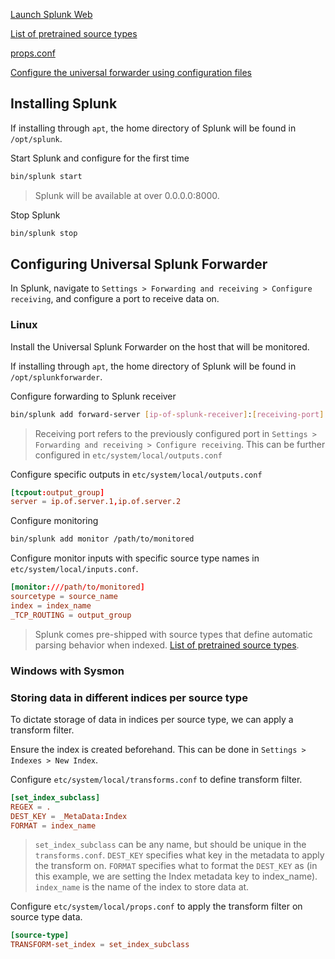 [Launch Splunk Web](https://docs.splunk.com/Documentation/Splunk/9.4.2/SearchTutorial/StartSplunk#Start_Splunk_Enterprise_on_Linux)

[List of pretrained source types](https://docs.splunk.com/Documentation/Splunk/9.4.2/Data/Listofpretrainedsourcetypes)

[props.conf](https://docs.splunk.com/Documentation/Splunk/latest/admin/propsconf)

[Configure the universal forwarder using configuration files](https://help.splunk.com/en/splunk-enterprise/forward-and-process-data/universal-forwarder-manual/9.4/configure-the-universal-forwarder/configure-the-universal-forwarder-using-configuration-files)

## Installing Splunk
If installing through `apt`, the home directory of Splunk will be found in `/opt/splunk`.

Start Splunk and configure for the first time
```sh
bin/splunk start
```
> Splunk will be available at over 0.0.0.0:8000.

Stop Splunk
```sh
bin/splunk stop
```
## Configuring Universal Splunk Forwarder
In Splunk, navigate to `Settings > Forwarding and receiving > Configure receiving`, and configure a port to receive data on.
### Linux
Install the Universal Splunk Forwarder on the host that will be monitored.

If installing through `apt`, the home directory of Splunk will be found in `/opt/splunkforwarder`.

Configure forwarding to Splunk receiver
```sh
bin/splunk add forward-server [ip-of-splunk-receiver]:[receiving-port]
```
> Receiving port refers to the previously configured port in `Settings > Forwarding and receiving > Configure receiving`.
> This can be further configured in `etc/system/local/outputs.conf`

Configure specific outputs in `etc/system/local/outputs.conf`
```conf
[tcpout:output_group]
server = ip.of.server.1,ip.of.server.2
```

Configure monitoring
```sh
bin/splunk add monitor /path/to/monitored
```

Configure monitor inputs with specific source type names in `etc/system/local/inputs.conf`.
```conf
[monitor:///path/to/monitored]
sourcetype = source_name
index = index_name
_TCP_ROUTING = output_group
```
> Splunk comes pre-shipped with source types that define automatic parsing behavior when indexed. [List of pretrained source types](https://docs.splunk.com/Documentation/Splunk/9.4.2/Data/Listofpretrainedsourcetypes).
### Windows with Sysmon

### Storing data in different indices per source type
To dictate storage of data in indices per source type, we can apply a transform filter.

Ensure the index is created beforehand. This can be done in `Settings > Indexes > New Index`.

Configure `etc/system/local/transforms.conf` to define transform filter.
```conf
[set_index_subclass]
REGEX = .
DEST_KEY = _MetaData:Index
FORMAT = index_name
```
> `set_index_subclass` can be any name, but should be unique in the `transforms.conf`.
> `DEST_KEY` specifies what key in the metadata to apply the transform on.
> `FORMAT` specifies what to format the `DEST_KEY` as (in this example, we are setting the Index metadata key to index_name).
> `index_name` is the name of the index to store data at.

Configure `etc/system/local/props.conf` to apply the transform filter on source type data.
```conf
[source-type]
TRANSFORM-set_index = set_index_subclass
```

